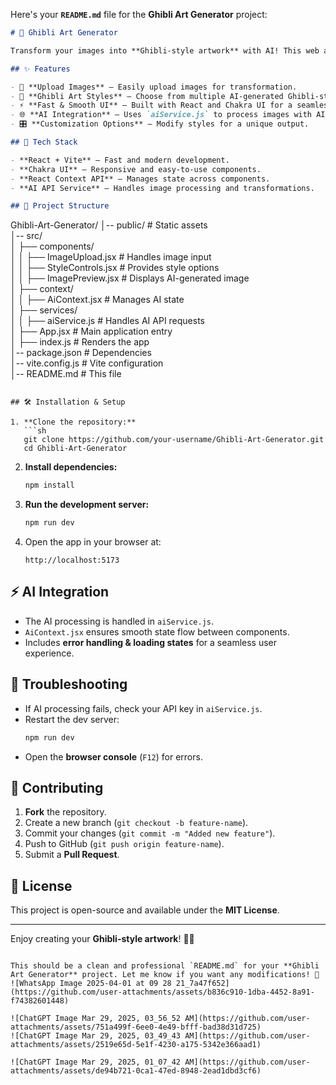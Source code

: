 Here's your **`README.md`** file for the **Ghibli Art Generator** project:

```md
# 🎨 Ghibli Art Generator

Transform your images into **Ghibli-style artwork** with AI! This web application, built with **React** and **Vite**, allows users to upload images and apply Ghibli-style transformations with customizable options.

## ✨ Features

- 📸 **Upload Images** – Easily upload images for transformation.  
- 🎨 **Ghibli Art Styles** – Choose from multiple AI-generated Ghibli-style filters.  
- ⚡ **Fast & Smooth UI** – Built with React and Chakra UI for a seamless experience.  
- 🌐 **AI Integration** – Uses `aiService.js` to process images with AI.  
- 🎛 **Customization Options** – Modify styles for a unique output.  

## 🚀 Tech Stack

- **React + Vite** – Fast and modern development.  
- **Chakra UI** – Responsive and easy-to-use components.  
- **React Context API** – Manages state across components.  
- **AI API Service** – Handles image processing and transformations.  

## 📂 Project Structure

```
Ghibli-Art-Generator/
│-- public/             # Static assets  
│-- src/  
│   ├── components/  
│   │   ├── ImageUpload.jsx        # Handles image input  
│   │   ├── StyleControls.jsx      # Provides style options  
│   │   ├── ImagePreview.jsx       # Displays AI-generated image  
│   ├── context/  
│   │   ├── AiContext.jsx          # Manages AI state  
│   ├── services/  
│   │   ├── aiService.js           # Handles AI API requests  
│   ├── App.jsx                    # Main application entry  
│   ├── index.js                   # Renders the app  
│-- package.json                    # Dependencies  
│-- vite.config.js                   # Vite configuration  
│-- README.md                        # This file  
```

## 🛠 Installation & Setup

1. **Clone the repository:**  
   ```sh
   git clone https://github.com/your-username/Ghibli-Art-Generator.git
   cd Ghibli-Art-Generator
   ```

2. **Install dependencies:**  
   ```sh
   npm install
   ```

3. **Run the development server:**  
   ```sh
   npm run dev
   ```

4. Open the app in your browser at:  
   ```
   http://localhost:5173
   ```

## ⚡ AI Integration

- The AI processing is handled in `aiService.js`.  
- `AiContext.jsx` ensures smooth state flow between components.  
- Includes **error handling & loading states** for a seamless user experience.  

## 🐛 Troubleshooting

- If AI processing fails, check your API key in `aiService.js`.  
- Restart the dev server:
  ```sh
  npm run dev
  ```
- Open the **browser console** (`F12`) for errors.

## 🤝 Contributing

1. **Fork** the repository.  
2. Create a new branch (`git checkout -b feature-name`).  
3. Commit your changes (`git commit -m "Added new feature"`).  
4. Push to GitHub (`git push origin feature-name`).  
5. Submit a **Pull Request**.

## 📜 License

This project is open-source and available under the **MIT License**.

---

Enjoy creating your **Ghibli-style artwork**! 🚀✨
```

This should be a clean and professional `README.md` for your **Ghibli Art Generator** project. Let me know if you want any modifications! 🚀
![WhatsApp Image 2025-04-01 at 09 28 21_7a47f652](https://github.com/user-attachments/assets/b836c910-1dba-4452-8a91-f74382601448)

![ChatGPT Image Mar 29, 2025, 03_56_52 AM](https://github.com/user-attachments/assets/751a499f-6ee0-4e49-bfff-bad38d31d725)
![ChatGPT Image Mar 29, 2025, 03_49_43 AM](https://github.com/user-attachments/assets/2519e65d-5e1f-4230-a175-5342e366aad1)

![ChatGPT Image Mar 29, 2025, 01_07_42 AM](https://github.com/user-attachments/assets/de94b721-0ca1-47ed-8948-2ead1dbd3cf6)
